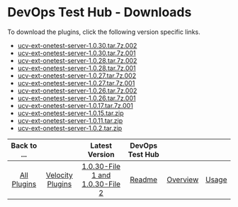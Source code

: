 
# DevOps Test Hub - Downloads

To download the plugins, click the following version specific links.

- [ucv-ext-onetest-server-1.0.30.tar.7z.002](https://raw.githubusercontent.com/UrbanCode/IBM-UCV-PLUGINS/main/files/ucv-ext-onetest-server/ucv-ext-onetest-server%3A1.0.30.tar.7z.002)
- [ucv-ext-onetest-server-1.0.30.tar.7z.001](https://raw.githubusercontent.com/UrbanCode/IBM-UCV-PLUGINS/main/files/ucv-ext-onetest-server/ucv-ext-onetest-server%3A1.0.30.tar.7z.001)
- [ucv-ext-onetest-server-1.0.28.tar.7z.002](https://raw.githubusercontent.com/UrbanCode/IBM-UCV-PLUGINS/main/files/ucv-ext-onetest-server/ucv-ext-onetest-server%3A1.0.28.tar.7z.002)
- [ucv-ext-onetest-server-1.0.28.tar.7z.001](https://raw.githubusercontent.com/UrbanCode/IBM-UCV-PLUGINS/main/files/ucv-ext-onetest-server/ucv-ext-onetest-server%3A1.0.28.tar.7z.001)
- [ucv-ext-onetest-server-1.0.27.tar.7z.002](https://raw.githubusercontent.com/UrbanCode/IBM-UCV-PLUGINS/main/files/ucv-ext-onetest-server/ucv-ext-onetest-server%3A1.0.27.tar.7z.002)
- [ucv-ext-onetest-server-1.0.27.tar.7z.001](https://raw.githubusercontent.com/UrbanCode/IBM-UCV-PLUGINS/main/files/ucv-ext-onetest-server/ucv-ext-onetest-server%3A1.0.27.tar.7z.001)
- [ucv-ext-onetest-server-1.0.26.tar.7z.002](https://raw.githubusercontent.com/UrbanCode/IBM-UCV-PLUGINS/main/files/ucv-ext-onetest-server/ucv-ext-onetest-server%3A1.0.26.tar.7z.002)
- [ucv-ext-onetest-server-1.0.26.tar.7z.001](https://raw.githubusercontent.com/UrbanCode/IBM-UCV-PLUGINS/main/files/ucv-ext-onetest-server/ucv-ext-onetest-server%3A1.0.26.tar.7z.001)
- [ucv-ext-onetest-server-1.0.17.tar.7z.001](https://raw.githubusercontent.com/UrbanCode/IBM-UCV-PLUGINS/main/files/ucv-ext-onetest-server/ucv-ext-onetest-server%3A1.0.17.tar.7z.001)
- [ucv-ext-onetest-server-1.0.15.tar.zip](https://raw.githubusercontent.com/UrbanCode/IBM-UCV-PLUGINS/main/files/ucv-ext-onetest-server/ucv-ext-onetest-server-1.0.15.tar.zip)
- [ucv-ext-onetest-server-1.0.11.tar.zip](https://raw.githubusercontent.com/UrbanCode/IBM-UCV-PLUGINS/main/files/ucv-ext-onetest-server/ucv-ext-onetest-server-1.0.11.tar.zip)
- [ucv-ext-onetest-server-1.0.2.tar.zip](https://raw.githubusercontent.com/UrbanCode/IBM-UCV-PLUGINS/main/files/ucv-ext-onetest-server/ucv-ext-onetest-server-1.0.2.tar.zip)

|Back to ...||Latest Version|DevOps Test Hub |||
| :---: | :---: | :---: | :---: | :---: | :---: |
|[All Plugins](../../index.md)|[Velocity Plugins](../README.md)|[1.0.30-File 1 ](https://raw.githubusercontent.com/UrbanCode/IBM-UCV-PLUGINS/main/files/ucv-ext-onetest-server/ucv-ext-onetest-server%3A1.0.30.tar.7z.001)[and 1.0.30-File 2](https://raw.githubusercontent.com/UrbanCode/IBM-UCV-PLUGINS/main/files/ucv-ext-onetest-server/ucv-ext-onetest-server%3A1.0.30.tar.7z.002)|[Readme](README.md)|[Overview](overview.md)|[Usage](usage.md)|
